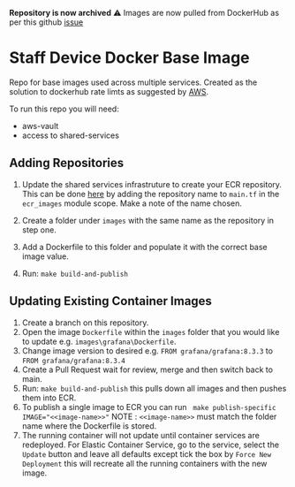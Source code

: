 **Repository is now archived**
⚠️ Images are now pulled from DockerHub as per this github [issue](https://github.com/ministryofjustice/cloud-operations/issues/96)

# Staff Device Docker Base Image  

Repo for base images used across multiple services. Created as the solution to dockerhub rate limts as suggested by [AWS](https://aws.amazon.com/blogs/containers/advice-for-customers-dealing-with-docker-hub-rate-limits-and-a-coming-soon-announcement/).

To run this repo you will need:  

* aws-vault
* access to shared-services

## Adding Repositories  

1. Update the shared services infrastruture to create your ECR repository. This can be done [here](https://github.com/ministryofjustice/staff-device-shared-services-infrastructure) by adding the repository name to `main.tf` in the `ecr_images` module scope. Make a note of the name chosen.

1. Create a folder under `images` with the same name as the repository in step one.
1. Add a Dockerfile to this folder and populate it with the correct base image value.
1. Run: `make build-and-publish`

## Updating Existing Container Images  

1. Create a branch on this repository.
2. Open the image `Dockerfile` within the `images` folder that you would like to update e.g. `images\grafana\Dockerfile`.
3. Change image version to desired e.g. `FROM grafana/grafana:8.3.3` to `FROM grafana/grafana:8.3.4`
4. Create a Pull Request wait for review, merge and then switch back to main.
5. Run: `make build-and-publish` this pulls down all images and then pushes them into ECR.
6. To publish a single image to ECR you can run ` make publish-specific IMAGE="<<image-name>>"` NOTE : `<<image-name>>` must match the folder name where the Dockerfile is stored.
7. The running container will not update until container services are redeployed. For Elastic Container Service, go to the service, select the `Update` button and leave all defaults except tick the box by `Force New Deployment` this will recreate all the running containers with the new image.  

